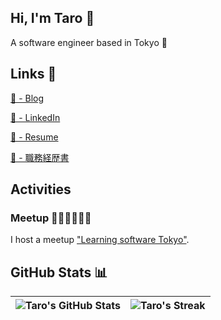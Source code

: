 ## Hi, I'm Taro 👋
A software engineer based in Tokyo 🗼

## Links 🔗
<a href="https://maclt.substack.com/" target="_blank">🔗 - Blog</a>

<a href="https://www.linkedin.com/in/taro-murakami" target="_blank">🔗 - LinkedIn</a>

<a href="https://docs.google.com/document/d/1OiPr8t0Ab_dLfPsRPLUtuT_LzqM4iLdU7dKYz8fDPy8/edit?usp=sharing" target="_blank">🔗 - Resume</a>

<a href="https://docs.google.com/document/d/1-PRG-dez0jRLUL9A79XlZx6e-4u3QXRmKiUemG83vR8/edit?usp=sharing" target="_blank">🔗 - 職務経歴書</a>

## Activities
### Meetup 🧑‍💻🧑‍💻🧑‍💻
I host a meetup <a href="https://www.meetup.com/learning-software-tokyo/" target="_blank">"Learning software Tokyo"</a>.

## GitHub Stats 📊

| ![Taro's GitHub Stats](https://github-readme-stats.vercel.app/api?username=maclt&theme=white&show_icons=true)  | ![Taro's Streak](https://github-readme-streak-stats.herokuapp.com/?user=maclt&background=ffffff&hide_border=true) |
| ------------- | ------------- |
